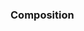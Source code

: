 <link rel="stylesheet" href="{{baseUrl}}/css/textbook.css">

<div class="website-content">

### Composition

<div id="main">

<include src="./introduction/topicPanel.md" />

</div>
</div>
